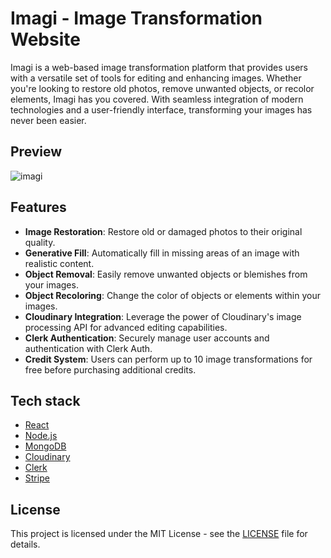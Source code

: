 # Imagi - Image Transformation Website

Imagi is a web-based image transformation platform that provides users with a versatile set of tools for editing and enhancing images. Whether you're looking to restore old photos, remove unwanted objects, or recolor elements, Imagi has you covered. With seamless integration of modern technologies and a user-friendly interface, transforming your images has never been easier.

## Preview
![imagi](https://github.com/ADi7YA26/imagi/assets/63731449/2c3cb5c3-3c33-4a2c-b0a0-9f6f242f678c)


## Features

- **Image Restoration**: Restore old or damaged photos to their original quality.
- **Generative Fill**: Automatically fill in missing areas of an image with realistic content.
- **Object Removal**: Easily remove unwanted objects or blemishes from your images.
- **Object Recoloring**: Change the color of objects or elements within your images.
- **Cloudinary Integration**: Leverage the power of Cloudinary's image processing API for advanced editing capabilities.
- **Clerk Authentication**: Securely manage user accounts and authentication with Clerk Auth.
- **Credit System**: Users can perform up to 10 image transformations for free before purchasing additional credits.

## Tech stack

- [React](https://react.dev/)
- [Node.js](https://nodejs.org/)
- [MongoDB](https://www.mongodb.com/)
- [Cloudinary](https://cloudinary.com/)
- [Clerk](https://clerk.com/)
- [Stripe](https://stripe.com/)

## License

This project is licensed under the MIT License - see the [LICENSE](LICENSE) file for details.
